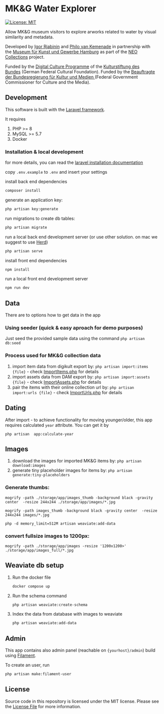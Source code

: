 # MK&G Water Explorer

[![License: MIT](https://img.shields.io/badge/License-MIT-yellow.svg)](https://opensource.org/licenses/MIT)

Allow MK&G museum visitors to explore arworks related to water by visual similarity and metadata.

Developed by [Igor Rjabinin](https://github.com/igor-kamil/) and [Philo van Kemenade](https://github.com/phivk/) in partnership with the [Museum für Kunst und Gewerbe Hamburg](https://www.mkg-hamburg.de/en) as part of the [NEO Collections](https://medium.com/neocollections) project.

Funded by the [Digital Culture Programme](https://www.kulturstiftung-des-bundes.de/en/programmes_projects/film_and_new_media/detail/digital_culture.html) of the [Kulturstiftung des Bundes](https://www.kulturstiftung-des-bundes.de/en) (German Federal Cultural Foundation). Funded by the [Beauftragte der Bundesregierung für Kultur und Medien ](https://www.bundesregierung.de/breg-de/bundesregierung/bundeskanzleramt/staatsministerin-fuer-kultur-und-medien)(Federal Government Commissioner for Culture and the Media).

## Development

This software is built with the [Laravel framework](http://laravel.com/).

It requires

1. PHP >= 8
1. MySQL >= 5.7
1. Docker


### Installation & local development

for more details, you can read the [laravel installation documentation](https://laravel.com/docs/10.x/installation)

copy `.env.example` to `.env` and insert your settings

install back end dependencies

```bash
composer install
```

generate an application key:

```bash
php artisan key:generate
```

run migrations to create db tables:

```bash
php artisan migrate
```


run a local back end development server
(or use other solution. on mac we suggest to use [Herd](https://herd.laravel.com))

```bash
php artisan serve
```

install front end dependencies

```bash
npm install
```

run a local front end development server

```bash
npm run dev
```


## Data

There are to options how to get data in the app

### Using seeder (quick & easy aproach for demo purposes)

Just seed the provided sample data using the command `php artisan db:seed`

### Process used for MK&G collection data

1. import item data from digikult export by: `php artisan import:items {file}` - check [ImportItems.php](app/Console/Commands/ImportItems.php) for details
2. import assets data from DAM export by: `php artisan import:assets {file}` - check [ImportAssets.php](app/Console/Commands/ImportAssets.php) for details
3. pair the items with their online collection url by: `php artisan import:urls {file}` - check [ImportUrls.php](app/Console/Commands/ImportUrls.php) for details

## Dating

After import - to achieve functionality for moving younger/older, this app requires calculated `year` attribute.
You can get it by 

```
php artisan  app:calculate-year
```

## Images

1. download the images for imported MK&G items by: `php artisan download:images`
2. generate tiny placeholder images for items by: `php artisan generate:tiny-placeholders`

### Generate thumbs:

```
mogrify -path ./storage/app/images_thumb -background black -gravity center  -resize 244x244 ./storage/app/images/*.jpg

mogrify -path images_thumb -background black -gravity center  -resize 244x244 images/*.jpg

php -d memory_limit=512M artisan weaviate:add-data
```

### convert fullsize images to 1200px:

```
mogrify -path ./storage/app/images -resize '1200x1200>' ./storage/app/images_full/*.jpg
```


## Weaviate db setup

1. Run the docker file 
    ```bash
    docker compose up
    ```
1. Run the schema command
    ```bash
    php artisan weaviate:create-schema
    ```
1. Index the data from database with images to weaviate
    ```bash
    php artisan weaviate:add-data
    ```

## Admin

This app contains also admin panel (reachable on `{yourhost}/admin`) build using [Filament](https://filamentphp.com).

To create an user, run

```bash
php artisan make:filament-user
```

## License

Source code in this repository is licensed under the MIT license. Please see the [License File](LICENSE) for more information.
